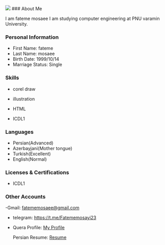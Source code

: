 <img src="https://avatars0.githubusercontent.com/u/72305540?s=400&u=11dd361fb451166d384b0fb762d375ab311a2aaf&v=4"/>
### About Me

I am fateme mosaee
I am studying computer engineering at PNU varamin University.

### Personal Information

- First Name: fateme
- Last Name: mosaee
- Birth Date: 1999/10/14
- Marriage Status: Single

### Skills

+ corel draw

+ illustration

+ HTML

+ ICDL1

### Languages

- Persian(Advanced)
- Azerbayjani(Mother tongue)
- Turkish(Excellent)
- English(Normal)


### Licenses & Certifications

- ICDL1 

### Other Accounts
-Gmail: fatememosaee@gmail.com

- telegram: https://t.me/Fatememosayi23

- Quera Profile: <a href="https://quera.ir/profile/fatememosaee">My Profile</a>

  Persian Resume: <a href="https://fatememosaee.github.io/Resume.fa/"> Resume </a>

